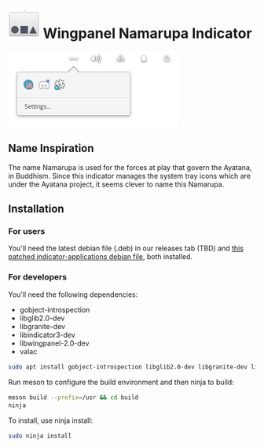 # ![icon](data/icon.png) Wingpanel Namarupa Indicator

![Screenshot](data/shot.png)

## Name Inspiration

The name Namarupa is used for the forces at play that govern the Ayatana, in Buddhism. Since this indicator manages the system tray icons which are under the Ayatana project, it seems clever to name this Namarupa.

## Installation
### For users

You'll need the latest debian file (.deb) in our releases tab (TBD) and [this patched indicator-applications debian file](https://github.com/mdh34/elementary-indicators/releases), both installed.

### For developers

You'll need the following dependencies:

* gobject-introspection
* libglib2.0-dev
* libgranite-dev
* libindicator3-dev
* libwingpanel-2.0-dev
* valac

```bash
sudo apt install gobject-introspection libglib2.0-dev libgranite-dev libindicator3-dev libwingpanel-2.0-dev valac
```

Run meson to configure the build environment and then ninja to build:

```bash
meson build --prefix=/usr && cd build
ninja
```

To install, use ninja install:

```bash
sudo ninja install
```
